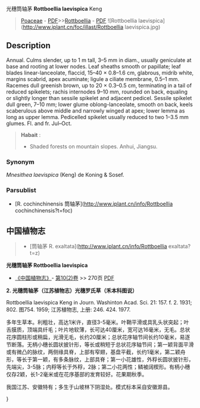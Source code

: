 光穗筒轴茅 **Rottboellia laevispica** Keng

> [Poaceae](http://www.iplant.cn/info/Poaceae?t=foc) - [PDF](http://www.iplant.cn/foc/pdf/Poaceae.pdf)>>[Rottboellia](http://www.iplant.cn/info/Rottboellia?t=foc) - [PDF](http://www.iplant.cn/foc/pdf/Rottboellia.pdf)
![Rottboellia laevispica](http://www.iplant.cn/foc/illast/Rottboellia laevispica.jpg)

## Description

Annual. Culms slender, up to 1 m tall, 3–5 mm in diam., usually geniculate at base and rooting at lower nodes. Leaf sheaths smooth or papillate; leaf blades linear-lanceolate, flaccid, 15–40 × 0.8–1.6 cm, glabrous, midrib white, margins scabrid, apex acuminate; ligule a ciliate membrane, 0.5–1 mm. Racemes dull greenish brown, up to 20 × 0.3–0.5 cm, terminating in a tail of reduced spikelets; rachis internodes 9–10 mm, rounded on back, equaling or slightly longer than sessile spikelet and adjacent pedicel. Sessile spikelet dull green, 7–10 mm; lower glume oblong-lanceolate, smooth on back, keels scaberulous above middle and narrowly winged at apex; lower lemma as long as upper lemma. Pedicelled spikelet usually reduced to two 1–3.5 mm glumes. Fl. and fr. Jul–Oct.

> **Habait** : 
>* Shaded forests on mountain slopes. Anhui, Jiangsu.

### Synonym
*Mnesithea laevispica* (Keng) de Koning & Sosef.

### Parsublist

* [R.  cochinchinensis  筒轴茅](http://www.iplant.cn/info/Rottboellia cochinchinensis?t=foc)

## 中国植物志

> * [筒轴茅  R.  exaltata](http://www.iplant.cn/info/Rottboellia exaltata?t=z)

**光穗筒轴茅 Rottboellia laevispica**

* [《中国植物志》](http://www.iplant.cn/frps)- [第10(2)卷](http://www.iplant.cn/frps/vol/10(2)) >> 270页 [PDF](http://www.iplant.cn/frps/pdf/10(2)/270.pdf)

**2. 光穗筒轴茅（江苏植物志）光穗罗氏草（禾本科图说）**

Rottboellia laevispica Keng in Journ. Washinton Acad. Sci. 21: 157. f. 2. 1931; 802. 图754. 1959; 江苏植物志, 上册: 246. 424. 1977.

多年生草本。利粗壮，高达1米许，直径3-5毫米。叶鞘平滑或具乳头状突起；叶舌膜质，顶端具纤毛；叶片地软薄，长可达40厘米，宽可达16毫米，无毛。总状花序圆柱形或稍扁，光滑无毛，长约20厘米；总状花序轴节间长约10毫米，易逐节断落。无柄小穗长圆状披针形，等长或稍短于总状花序轴节间；第一颖背面平滑或有微凸的脉纹，两侧缘具脊，上部有窄翅，基盘平截，长约1毫米，第二颖舟形，等长于第一颖，有多条脉纹，上部具脊；第一小花雄性，外稃长圆状披针形，先端尖，3-5脉；内稃等长于外稃，2脉；第二小花两性；鳞被阔楔形。有柄小穗仅存2颖，长1-2毫米或在花序基部的发育较好。花果期秋季。

我国江苏、安徽特有；多生于山坡林下阴湿处。模式标本采自安徽滁县。

}